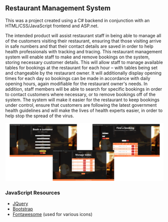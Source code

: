 ## Restaurant Management System
This was a project created using a C# backend in conjunction with an HTML/CSS/JavaScript frontend and ASP.net.

The intended product will assist restaurant staff in being able to manage all of the customers visiting their restaurant, ensuring that those visiting arrive in safe numbers and that their contact details are saved in order to help health professionals with tracking and tracing. This restaurant management system will enable staff to make and remove bookings on the system, storing necessary customer details. This will allow staff to manage available tables for bookings at the restaurant for each hour – with tables being set and changeable by the restaurant owner. It will additionally display opening times for each day so bookings can be made in accordance with daily opening hours, again modifiable for the restaurant owner's needs. In addition, staff members will be able to search for specific bookings in order to contact customers where necessary, or to remove bookings off of the system. The system will make it easier for the restaurant to keep bookings under control, ensure that customers are following the latest government health guidelines and will make the lives of health experts easier, in order to help stop the spread of the virus.

![](https://github.com/tcollyer1/TC-restaurant-management-system/blob/master/Preview.png)

### JavaScript Resources
* [JQuery](https://plugins.jquery.com/)
* [Bootstrap](https://getbootstrap.com/docs/5.0/getting-started/introduction/)
* [Fontawesome](https://fontawesome.com/) (used for various icons)
